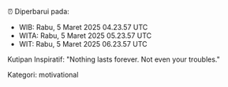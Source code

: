 ⏰ Diperbarui pada:
- WIB: Rabu, 5 Maret 2025 04.23.57 UTC
- WITA: Rabu, 5 Maret 2025 05.23.57 UTC
- WIT: Rabu, 5 Maret 2025 06.23.57 UTC

Kutipan Inspiratif:
"Nothing lasts forever. Not even your troubles."


Kategori: motivational

